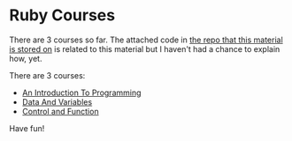 # Ruby Courses

There are 3 courses so far. The attached code in [the repo that this material is stored on](https://github.com/siruguri/railsschool-catchup-ruby) is related to this material but I haven't had a chance to explain how, yet.

There are 3 courses:

* [An Introduction To Programming](introduction_to_programming.html)
* [Data And Variables](data_and_variables.html)
* [Control and Function](control_and_functions.html)

Have fun!
